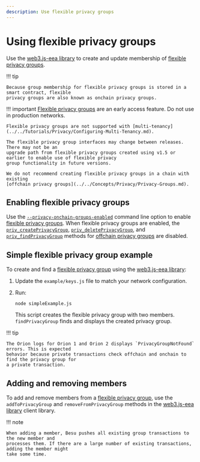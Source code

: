 ```yaml
---
description: Use flexible privacy groups 
---
```


# Using flexible privacy groups

Use the [web3.js-eea library](https://github.com/PegaSysEng/web3js-eea) to create and update
membership of [flexible privacy groups](../../Concepts/Privacy/Flexible-PrivacyGroups.md).

!!! tip
    
    Because group membership for flexible privacy groups is stored in a smart contract, flexible 
    privacy groups are also known as onchain privacy groups.

!!! important
    [Flexible privacy groups](../../Concepts/Privacy/Flexible-PrivacyGroups.md) are an early access
    feature. Do not use in production networks.

    Flexible privacy groups are not supported with [multi-tenancy](../../Tutorials/Privacy/Configuring-Multi-Tenancy.md).

    The flexible privacy group interfaces may change between releases. There may not be an
    upgrade path from flexible privacy groups created using v1.5 or earlier to enable use of flexible privacy
    group functionality in future versions.

    We do not recommend creating flexible privacy groups in a chain with existing
    [offchain privacy groups](../../Concepts/Privacy/Privacy-Groups.md).

## Enabling flexible privacy groups

Use the [`--privacy-onchain-groups-enabled`](../../Reference/CLI/CLI-Syntax.md#privacy-onchain-groups-enabled)
command line option to enable [flexible privacy groups](../../Concepts/Privacy/Flexible-PrivacyGroups.md).
When flexible privacy groups are enabled, the [`priv_createPrivacyGroup`](../../Reference/API-Methods.md#priv_createprivacygroup),
[`priv_deletePrivacyGroup`](../../Reference/API-Methods.md#priv_deleteprivacygroup),
and [`priv_findPrivacyGroup`](../../Reference/API-Methods.md#priv_findprivacygroup) methods for
[offchain privacy groups](../../Concepts/Privacy/Privacy-Groups.md) are disabled.

## Simple flexible privacy group example

To create and find a [flexible privacy group](../../Concepts/Privacy/Flexible-PrivacyGroups.md) using
the [web3.js-eea library](https://github.com/PegaSysEng/web3js-eea):

1. Update the `example/keys.js` file to match your network configuration.

1. Run:

    ```
    node simpleExample.js
    ```

    This script creates the flexible privacy group with two members. `findPrivacyGroup` finds and
    displays the created privacy group.

!!! tip

    The Orion logs for Orion 1 and Orion 2 displays `PrivacyGroupNotFound` errors. This is expected
    behavior because private transactions check offchain and onchain to find the privacy group for
    a private transaction.

## Adding and removing members

To add and remove members from a [flexible privacy group](../../Concepts/Privacy/Flexible-PrivacyGroups.md),
use the `addToPrivacyGroup` and `removeFromPrivacyGroup` methods in the [web3.js-eea library](https://github.com/PegaSysEng/web3js-eea)
client library.

!!! note

    When adding a member, Besu pushes all existing group transactions to the new member and
    processes them. If there are a large number of existing transactions, adding the member might
    take some time.
